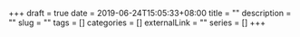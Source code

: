 +++ 
draft = true
date = 2019-06-24T15:05:33+08:00
title = ""
description = ""
slug = "" 
tags = []
categories = []
externalLink = ""
series = []
+++
